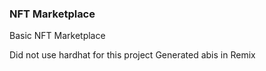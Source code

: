 ### NFT Marketplace
Basic NFT Marketplace

Did not use hardhat for this project
Generated abis in Remix

